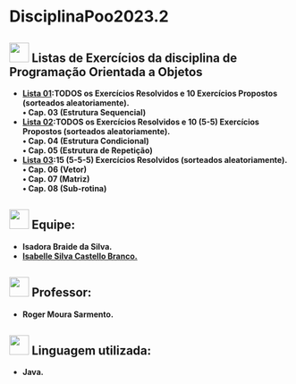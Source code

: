# DisciplinaPoo2023.2
## <img src="https://media.giphy.com/media/iY8CRBdQXODJSCERIr/giphy.gif" width="35"><b> Listas de Exercícios da disciplina de Programação Orientada a Objetos

- [Lista 01](https://github.com/isabellecastello/DisciplinaPOO2023.2/tree/main/Lista01):TODOS os Exercícios Resolvidos e 10 Exercícios Propostos (sorteados aleatoriamente). <br>
 • Cap. 03 (Estrutura Sequencial)
- [Lista 02](https://github.com/isabellecastello/DisciplinaPOO2023.2/tree/main/Lista02):TODOS os Exercícios Resolvidos  e 10 (5-5) Exercícios Propostos (sorteados aleatoriamente).<br>
   • Cap. 04 (Estrutura Condicional) <br>
   • Cap. 05 (Estrutura de Repetição) <br>
- [Lista 03](https://github.com/isadorabraide/DisciplinaPOO2023.2/tree/main/Lista03):15 (5-5-5) Exercícios Resolvidos (sorteados aleatoriamente).<br>
   • Cap. 06 (Vetor) <br>
   • Cap. 07 (Matriz) <br>
   • Cap. 08 (Sub-rotina)<br>

##  <img src="https://media.giphy.com/media/iY8CRBdQXODJSCERIr/giphy.gif" width="35"><b> Equipe:
- Isadora Braide da Silva.
- [Isabelle Silva Castello Branco.](https://github.com/isabellecastello)

##  <img src="https://media.giphy.com/media/iY8CRBdQXODJSCERIr/giphy.gif" width="35"><b> Professor:
- Roger Moura Sarmento.

##  <img src="https://media.giphy.com/media/iY8CRBdQXODJSCERIr/giphy.gif" width="35"><b> Linguagem utilizada:
- Java.
